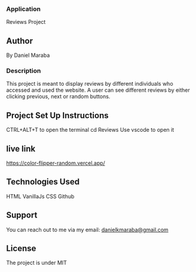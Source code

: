 ###  Application
Reviews Project

## Author
By Daniel Maraba

### Description
This project is meant to display reviews by different individuals who accessed and used the website. A user can see different reviews by either clicking previous, next or random buttons.

## Project Set Up Instructions
CTRL+ALT+T to open the terminal
cd Reviews
Use vscode to open it

## live link
https://color-flipper-random.vercel.app/

## Technologies Used
HTML
VanillaJs
CSS
Github

## Support
You can reach out to me via my email: danielkmaraba@gmail.com

## License
The project is under MIT
